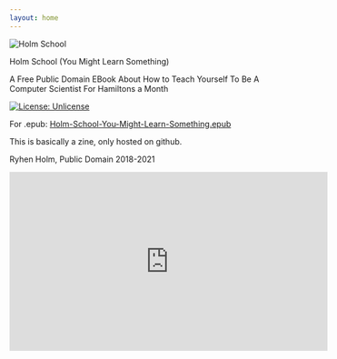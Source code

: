 ```yaml
---
layout: home
---
```


![Holm School](https://raw.githubusercontent.com/ryheimat/holm-school/master/small_banner.png)

Holm School (You Might Learn Something)

A Free Public Domain EBook About How to Teach Yourself To Be A Computer Scientist For Hamiltons a Month

[![License: Unlicense](https://img.shields.io/badge/license-Unlicense-blue.svg)](http://unlicense.org/)

For .epub:
[Holm-School-You-Might-Learn-Something.epub](https://raw.githubusercontent.com/ryheimat/holm-school/master/Holm-School-You-Might-Learn-Something.epub)

This is basically a zine, only hosted on github.

Ryhen Holm, Public Domain 2018-2021

<iframe width="560" height="315" src="https://www.youtube.com/embed/AUW4vUVc878" title="YouTube video player" frameborder="0" allow="accelerometer; autoplay; clipboard-write; encrypted-media; gyroscope; picture-in-picture" allowfullscreen></iframe>
